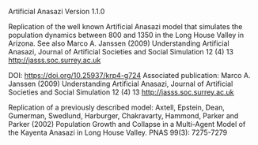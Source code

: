Artificial Anasazi Version 1.1.0

Replication of the well known Artificial Anasazi model that simulates the population dynamics between 800 and 1350 in the Long House Valley in Arizona. See also Marco A. Janssen (2009) Understanding Artificial Anasazi, Journal of Artificial Societies and Social Simulation 12 (4) 13 http://jasss.soc.surrey.ac.uk

DOI: https://doi.org/10.25937/krp4-g724
Associated publication: Marco A. Janssen (2009) Understanding Artificial Anasazi, Journal of Artificial Societies and Social Simulation 12 (4) 13 http://jasss.soc.surrey.ac.uk

Replication of a previously described model: Axtell, Epstein, Dean, Gumerman, Swedlund, Harburger, Chakravarty, Hammond, Parker and Parker (2002) Population Growth and Collapse in a Multi-Agent Model of the Kayenta Anasazi in Long House Valley. PNAS 99(3): 7275-7279
